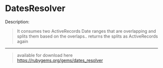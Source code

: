 DatesResolver
=========

Description:
> It consumes two ActiveRecords Date ranges that are overlapping and splits them based on the overlaps.. returns the splits as ActiveRecords again

----------
> available for download here https://rubygems.org/gems/dates_resolver 

